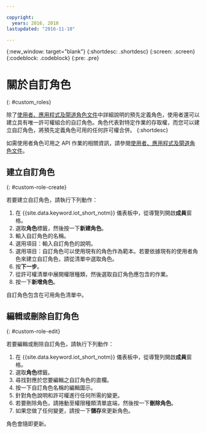 ```yaml
---

copyright:
  years: 2016, 2018
lastupdated: "2016-11-10"

---
```


{:new_window: target="blank"}
{:shortdesc: .shortdesc}
{:screen: .screen}
{:codeblock: .codeblock}
{:pre: .pre}

# 關於自訂角色
{: #custom_roles}

除了[使用者、應用程式及閘道角色文件](roles_index.html)中詳細說明的預先定義角色，使用者還可以建立具有唯一許可權組合的自訂角色。角色代表對特定作業的存取權，而您可以建立自訂角色，將預先定義角色可用的任何許可權合併。
{:shortdesc}

如需使用者角色可用之 API 作業的相關資訊，請參閱[使用者、應用程式及閘道角色文件](roles_index.html)。

## 建立自訂角色
{: #custom-role-create}

若要建立自訂角色，請執行下列動作：

1. 在 {{site.data.keyword.iot_short_notm}} 儀表板中，從導覽列開啟**成員**窗格。
2. 選取**角色**標籤，然後按一下**新建角色**。
3. 輸入自訂角色的名稱。
4. 選用項目：輸入自訂角色的說明。
5. 選用項目：自訂角色可以使用現有的角色作為範本。若要依據現有的使用者角色來建立自訂角色，請從清單中選取角色。
6. 按**下一步**。
7. 從許可權清單中展開權限種類，然後選取自訂角色應包含的作業。
8. 按一下**新增角色**。

自訂角色包含在可用角色清單中。

## 編輯或刪除自訂角色
{: #custom-role-edit}

若要編輯或刪除自訂角色，請執行下列動作：

1. 在 {{site.data.keyword.iot_short_notm}} 儀表板中，從導覽列開啟**成員**窗格。
2. 選取**角色**標籤。
3. 尋找對應於您要編輯之自訂角色的直欄。
3. 按一下自訂角色名稱的編輯圖示。
4. 針對角色說明和許可權進行任何所需的變更。
5. 若要刪除角色，請捲動至權限種類清單底端，然後按一下**刪除角色**。
5. 如果您做了任何變更，請按一下**儲存**來更新角色。

角色會隨即更新。

